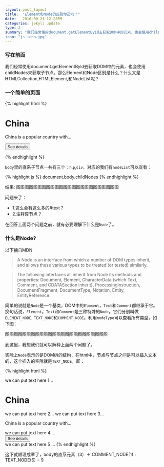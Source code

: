 ```yaml
---
layout: post_layout
title:  "Element和Node的区别你造吗？"
date:   2016-09-21 12:28PM
categories: jekyll update
type: 2
summary: "我们经常使用document.getElementById去获取DOM中的元素，也会使用childNodes来获取子节点。那么Element和Node区别是什么？什么又是HTMLCollection,HTMLElement,和NodeList呢？"
icon: "js-icon.jpg"
---
```


### 写在前面

我们经常使用document.getElementById去获取DOM中的元素，也会使用childNodes来获取子节点。那么Element和Node区别是什么？什么又是HTMLCollection,HTMLElement,和NodeList呢？

### 一个简单的页面

{% highlight html %}
<html>
  <body>
    <h1>China</h1>
    <!-- My comment ...  -->
    <p>China is a popular country with...</p>
    <div>
      <button>See details</button>
    </div>
  </body>
</html>

{% endhighlight %}

`body`里的直系子节点一共有三个：`h`,`p`,`div`。对应的我们有`nodeList`可以查看：

{% highlight js %}
document.body.childNodes
{% endhighlight %}

结果:
图图图图图图图图图图图图图图图图图图图图图图图图

问题来了：

- 1.这么会有这么多的#text？
- 2.注释算节点？

在回答上面两个问题之前，就有必要理解下什么是`Node`了。

### 什么是Node?

以下摘自MDN:

>A Node is an interface from which a number of DOM types inherit, and allows these various types to be treated (or tested) similarly.

>The following interfaces all inherit from Node its methods and properties: Document, Element, CharacterData (which Text, Comment, and CDATASection inherit), ProcessingInstruction, DocumentFragment, DocumentType, Notation, Entity, EntityReference.

简单的说就是`Node`是一个基类，DOM中的`Element`，`Text`和`Comment`都继承于它。
换句话说，`Element`，`Text`和`Comment`是三种特殊的`Node`，它们分别叫做`ELEMENT_NODE`,
`TEXT_NODE`和`COMMENT_NODE`。利用`nodeType`可以查看所有类型，如下图：

图图图图图图图图图图图图图图图图图图图图图图图图

到这里，我想我们就可以解释上面两个问题了。

实际上`Node`表示的是DOM树的结构，在html中，节点与节点之间是可以插入文本的，这个插入的空隙就是`TEXT_NODE`，即：

{% highlight html %}
<body>
    we can put text here 1...
    <h1>China</h1>
    we can put text here 2...
    <!-- My comment ...  -->
    we can put text here 3...
    <p>China is a popular country with...</p>
    we can put text here 4...
    <div>
      <button>See details</button>
    </div>
    we can put text here 5 ...
</body>
{% endhighlight %}


这下就顺理成章了，body的直系元素（3）＋ COMMENT_NODE(1) + TEXT_NODE(6) = 9
